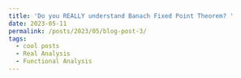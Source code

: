 ```yaml
---
title: 'Do you REALLY understand Banach Fixed Point Theorem? '
date: 2023-05-11
permalink: /posts/2023/05/blog-post-3/
tags:
  - cool posts
  - Real Analysis
  - Functional Analysis
---
```

